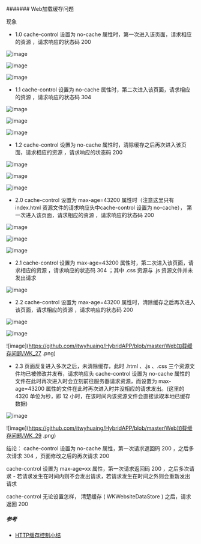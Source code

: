 ####### Web加载缓存问题



现象

* 1.0 cache-control 设置为 no-cache 属性时，第一次进入该页面，请求相应的资源 ，请求响应的状态码 200

![image](https://github.com/itwyhuaing/HybridAPP/blob/master/Web加载缓存问题/WK_12.png)

![image](https://github.com/itwyhuaing/HybridAPP/blob/master/Web加载缓存问题/WK_13.png)

![image](https://github.com/itwyhuaing/HybridAPP/blob/master/Web加载缓存问题/WK_14.png)

* 1.1 cache-control 设置为 no-cache 属性时，第二次进入该页面，请求相应的资源 ，请求响应的状态码 304

![image](https://github.com/itwyhuaing/HybridAPP/blob/master/Web加载缓存问题/WK_15.png)

![image](https://github.com/itwyhuaing/HybridAPP/blob/master/Web加载缓存问题/WK_16.png)

![image](https://github.com/itwyhuaing/HybridAPP/blob/master/Web加载缓存问题/WK_17.png)

* 1.2 cache-control 设置为 no-cache 属性时，清除缓存之后再次进入该页面，请求相应的资源 ，请求响应的状态码 200

![image](https://github.com/itwyhuaing/HybridAPP/blob/master/Web加载缓存问题/WK_18.png)

![image](https://github.com/itwyhuaing/HybridAPP/blob/master/Web加载缓存问题/WK_19.png)

![image](https://github.com/itwyhuaing/HybridAPP/blob/master/Web加载缓存问题/WK_20.png)

* 2.0 cache-control 设置为 max-age=43200 属性时（注意这里只有 index.html 资源文件的请求响应头中cache-control 设置为 no-cache）， 第一次进入该页面，请求相应的资源 ，请求响应的状态码 200

![image](https://github.com/itwyhuaing/HybridAPP/blob/master/Web加载缓存问题/WK_21.png)

![image](https://github.com/itwyhuaing/HybridAPP/blob/master/Web加载缓存问题/WK_22.png)

![image](https://github.com/itwyhuaing/HybridAPP/blob/master/Web加载缓存问题/WK_23.png)

* 2.1 cache-control 设置为 max-age=43200 属性时，第二次进入该页面，请求相应的资源 ，请求响应的状态码 304 ；其中 .css 资源与 .js 资源文件并未发出请求

![image](https://github.com/itwyhuaing/HybridAPP/blob/master/Web加载缓存问题/WK_24.png)

* 2.2 cache-control 设置为 max-age=43200 属性时，清除缓存之后再次进入该页面，请求相应的资源 ，请求响应的状态码 200

![image](https://github.com/itwyhuaing/HybridAPP/blob/master/Web加载缓存问题/WK_25.png)

![image](https://github.com/itwyhuaing/HybridAPP/blob/master/Web加载缓存问题/WK_26.png)

![image](https://github.com/itwyhuaing/HybridAPP/blob/master/Web加载缓存问题/WK_27 .png)


* 2.3 页面反复进入多次之后，未清除缓存，此时 .html 、.js 、.css 三个资源文件均已被修改并发布，请求响应头 cache-control 设置为 no-cache 属性的文件在此时再次进入时会立刻前往服务器请求资源，而设置为 max-age=43200 属性的文件在此时再次进入时并没相应的请求发出。(这里的 4320 单位为秒，即 12 小时，在该时间内该资源文件会直接读取本地已缓存数据)

![image](https://github.com/itwyhuaing/HybridAPP/blob/master/Web加载缓存问题/WK_28.png)

![image](https://github.com/itwyhuaing/HybridAPP/blob/master/Web加载缓存问题/WK_29 .png)



结论：
cache-control 设置为 no-cache 属性，第一次请求返回码 200 ，之后多次请求 304 ，页面修改之后的再次请求 200

cache-control 设置为 max-age=xx 属性，第一次请求返回码 200 ，之后多次请求 - 若请求发生在时间内则不会发出请求，若请求发生在时间之外则会重新发出请求

cache-control 无论设置怎样， 清楚缓存 ( WKWebsiteDataStore ) 之后，请求返回 200








##### 参考

* [HTTP缓存控制小结](http://imweb.io/topic/5795dcb6fb312541492eda8c)
